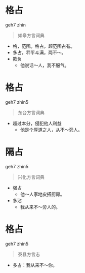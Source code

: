 # 格占
geh7 zhin
> 如皋方言词典
- 格，范围。格占，超范围占有。
- 多占，秤平斗满，两不～。
- 欺负
  - 他说话～人，我不服气。

# 格占
geh7 zhin5
> 东台方言词典
- 超过本分，侵犯他人利益
  - 他是个厚道之人，从不～旁人。

# 隔占
geh7 zhin5
> 兴化方言词典
- 强占
  - 他～人家地皮搭厨房。
- 多沾
  - 我从来不～旁人的。

# 格占
geh7 zhin5
> 泰县方言志
- 多占：我从来不～你。
